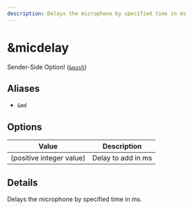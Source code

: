 ```yaml
---
description: Delays the microphone by specified time in ms
---
```


# \&micdelay

Sender-Side Option! ([`&push`](push.md))

## Aliases

* `&md`

## Options

| Value                    | Description        |
| ------------------------ | ------------------ |
| (positive integer value) | Delay to add in ms |

## Details

Delays the microphone by specified time in ms.
